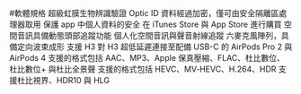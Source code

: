 #軟體規格
超級虹膜生物辨識驗證
Optic ID 資料經過加密，僅可由安全隔離區處理器取用
保護 app 中個人資料的安全
在 iTunes Store 與 App Store 進行購買
空間音訊具備動態頭部追蹤功能
個人化空間音訊與聲音射線追蹤
六麥克風陣列，具備定向波束成形
支援 H3 對 H3 超低延遲連接至配備 USB-C 的 AirPods Pro 2 與 AirPods 4
支援的格式包括 AAC、MP3、Apple 保真壓縮、FLAC、杜比數位、杜比數位+ 與杜比全景聲
支援的格式包括 HEVC、MV‑HEVC、H.264、HDR 支援杜比視界、HDR10 與 HLG
